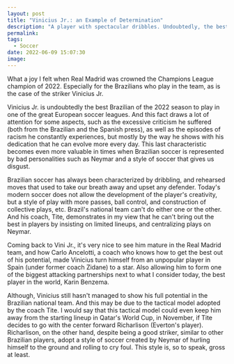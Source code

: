 ```yaml
---
layout: post
title: "Vinicius Jr.: an Example of Determination"
description: "A player with spectacular dribbles. Undoubtedly, the best Brazilian to play in one of the great European soccer leagues"
permalink: 
tags:
  - Soccer
date: 2022-06-09 15:07:30
image:
---
```


What a joy I felt when Real Madrid was crowned the Champions League champion of 2022. Especially for the Brazilians who play in the team, as is the case of the striker Vinicius Jr.

Vinicius Jr. is undoubtedly the best Brazilian of the 2022 season to play in one of the great European soccer leagues. And this fact draws a lot of attention for some aspects, such as the excessive criticism he suffered (both from the Brazilian and the Spanish press), as well as the episodes of racism he constantly experiences, but mostly by the way he shows with his dedication that he can evolve more every day. This last characteristic becomes even more valuable in times when Brazilian soccer is represented by bad personalities such as Neymar and a style of soccer that gives us disgust.

Brazilian soccer has always been characterized by dribbling, and rehearsed moves that used to take our breath away and upset any defender. Today's modern soccer does not allow the development of the player's creativity, but a style of play with more passes, ball control, and construction of collective plays, etc. Brazil's national team can't do either one or the other. And his coach, Tite, demonstrates in my view that he can't bring out the best in players by insisting on limited lineups, and centralizing plays on Neymar.

Coming back to Vini Jr., it's very nice to see him mature in the Real Madrid team, and how Carlo Ancelotti, a coach who knows how to get the best out of his potential, made Vinicius turn himself from an unpopular player in Spain (under former coach Zidane) to a star. Also allowing him to form one of the biggest attacking partnerships next to what I consider today, the best player in the world, Karin Benzema.

Although, Vinicius still hasn't managed to show his full potential in the Brazilian national team. And this may be due to the tactical model adopted by the coach Tite. I would say that this tactical model could even keep him away from the starting lineup in Qatar's World Cup, in November, if Tite decides to go with the center forward Richarlison (Everton's player). Richarlison, on the other hand, despite being a good striker, similar to other Brazilian players, adopt a style of soccer created by Neymar of hurling himself to the ground and rolling to cry foul. This style is, so to speak, gross at least.
